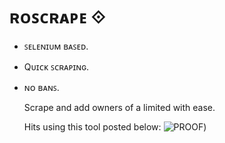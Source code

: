 # ʀᴏꜱᴄʀᴀᴘᴇ ⟐

 - ꜱᴇʟᴇɴɪᴜᴍ ʙᴀꜱᴇᴅ.
 - Qᴜɪᴄᴋ ꜱᴄʀᴀᴘɪɴɢ.
 - ɴᴏ ʙᴀɴꜱ.

   Scrape and add owners of a limited with ease.

   Hits using this tool posted below:
   ![PROOF]([https://imgur.com/a/khcZ01M))
